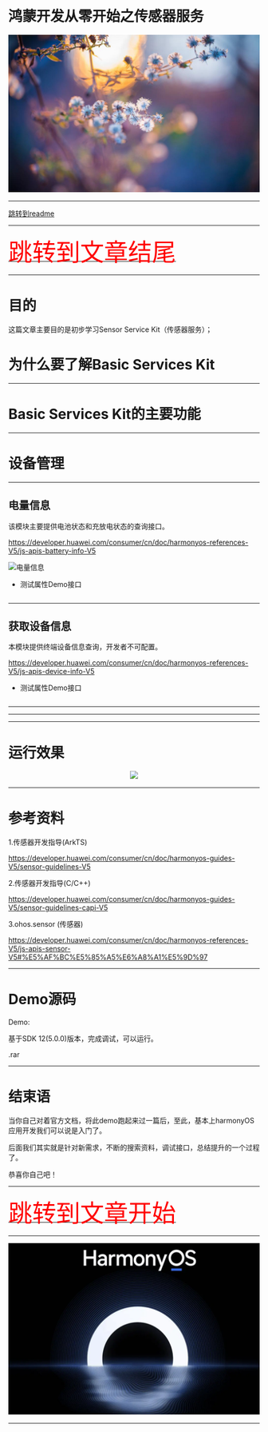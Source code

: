 # 鸿蒙开发从零开始之传感器服务

<img src="../image/flower_014.png">


---


[跳转到readme](https://github.com/hfreeman2008/Harmony-from-zero/blob/main/README.md)

---

[<font face='黑体' color=#ff0000 size=40 >跳转到文章结尾</font>](#Demo源码)

---

# 目的

这篇文章主要目的是初步学习Sensor Service Kit（传感器服务）；


# 为什么要了解Basic Services Kit



---


# Basic Services Kit的主要功能



---

# 设备管理


---

## 电量信息

该模块主要提供电池状态和充放电状态的查询接口。

https://developer.huawei.com/consumer/cn/doc/harmonyos-references-V5/js-apis-battery-info-V5


![电量信息](电量信息.png)

- 测试属性Demo接口

```java

```

---

## 获取设备信息

本模块提供终端设备信息查询，开发者不可配置。

https://developer.huawei.com/consumer/cn/doc/harmonyos-references-V5/js-apis-device-info-V5



- 测试属性Demo接口

```java

```

---


---


---

# 运行效果

<div align="center"> <img src="Basic_Services_Kit.gif" /> </div>

---

# 参考资料

1.传感器开发指导(ArkTS)

https://developer.huawei.com/consumer/cn/doc/harmonyos-guides-V5/sensor-guidelines-V5


2.传感器开发指导(C/C++)

https://developer.huawei.com/consumer/cn/doc/harmonyos-guides-V5/sensor-guidelines-capi-V5


3.ohos.sensor (传感器)

https://developer.huawei.com/consumer/cn/doc/harmonyos-references-V5/js-apis-sensor-V5#%E5%AF%BC%E5%85%A5%E6%A8%A1%E5%9D%97



---

# Demo源码

Demo:

基于SDK 12(5.0.0)版本，完成调试，可以运行。

.rar

---

# 结束语

当你自己对着官方文档，将此demo跑起来过一篇后，至此，基本上harmonyOS应用开发我们可以说是入门了。

后面我们其实就是针对新需求，不断的搜索资料，调试接口，总结提升的一个过程了。

恭喜你自己吧！



---

[<font face='黑体' color=#ff0000 size=40 >跳转到文章开始</font>](#鸿蒙开发从零开始之传感器服务)

---

<img src="../image/harmony_os_001.png">

---

